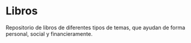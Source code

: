 # Libros
Repositorio de libros de diferentes tipos de temas, que ayudan de forma personal, social y financieramente.
